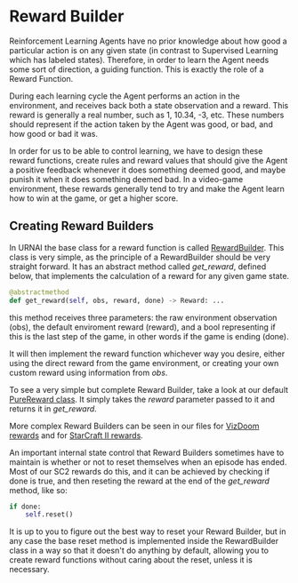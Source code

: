 # Reward Builder

Reinforcement Learning Agents have no prior knowledge about how good a particular action is on any given state (in contrast to Supervised Learning which has labeled states). Therefore, in order to learn the Agent needs some sort of direction, a guiding function. This is exactly the role of a Reward Function.

During each learning cycle the Agent performs an action in the environment, and receives back both a state observation and a reward. This reward is generally a real number, such as 1, 10.34, -3, etc. These numbers should represent if the action taken by the Agent was good, or bad, and how good or bad it was.

In order for us to be able to control learning, we have to design these reward functions, create rules and reward values that should give the Agent a positive feedback whenever it does something deemed good, and maybe punish it when it does something deemed bad. In a video-game environment, these rewards generally tend to try and make the Agent learn how to win at the game, or get a higher score.

## Creating Reward Builders

In URNAI the base class for a reward function is called [RewardBuilder](./abreward.py). This class is very simple, as the principle of a RewardBuilder should be very straight forward. It has an abstract method called _get_reward_, defined below, that implements the calculation of a reward for any given game state.

```python
@abstractmethod
def get_reward(self, obs, reward, done) -> Reward: ...
```

this method receives three parameters: the raw environment observation (obs), the default enviroment reward (reward), and a bool representing if this is the last step of the game, in other words if the game is ending (done).

It will then implement the reward function whichever way you desire, either using the direct reward from the game environment, or creating your own custom reward using information from _obs_.

To see a very simple but complete Reward Builder, take a look at our default [PureReward class](./default.py). It simply takes the _reward_ parameter passed to it and returns it in _get_reward_.

More complex Reward Builders can be seen in our files for [VizDoom rewards](./vizdoom.py) and for [StarCraft II rewards](./sc2.py).

An important internal state control that Reward Builders sometimes have to maintain is whether or not to reset themselves when an episode has ended. Most of our SC2 rewards do this, and it can be achieved by checking if done is true, and then reseting the reward at the end of the _get_reward_ method, like so:

```python
if done:
    self.reset()
```

It is up to you to figure out the best way to reset your Reward Builder, but in any case the base reset method is implemented inside the RewardBuilder class in a way so that it doesn't do anything by default, allowing you to create reward functions without caring about the reset, unless it is necessary.
